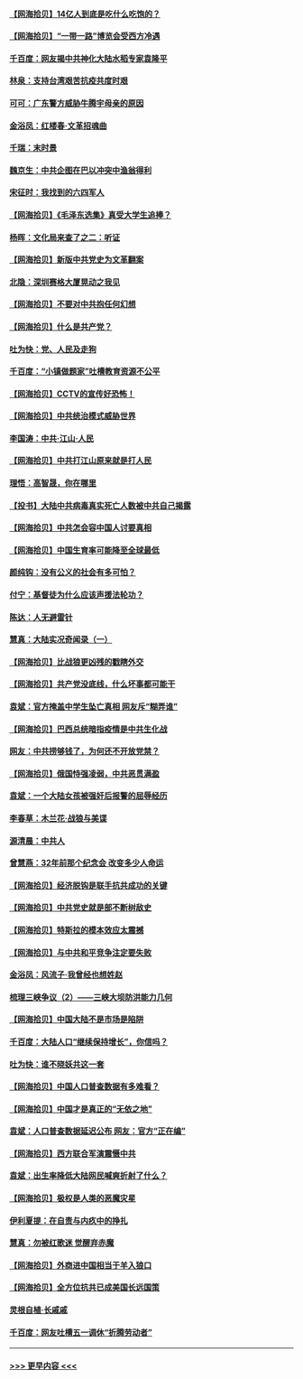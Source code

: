 #### [【网海拾贝】14亿人到底是吃什么吃饱的？](../pages/nsc993/n12974125.md?t=05261052) 
#### [【网海拾贝】“一带一路”博览会受西方冷遇](../pages/nsc993/n12971787.md?t=05261052) 
#### [千百度：网友揭中共神化大陆水稻专家袁隆平](../pages/nsc993/n12971733.md?t=05261052) 
#### [林泉：支持台湾艰苦抗疫共度时艰](../pages/nsc993/n12971350.md?t=05261052) 
#### [可可：广东警方威胁牛腾宇母亲的原因](../pages/nsc993/n12971100.md?t=05261052) 
#### [金浴凤：红楼春·文革招魂曲](../pages/nsc993/n12970354.md?t=05261052) 
#### [千瑞：末时景](../pages/nsc993/n12970337.md?t=05261052) 
#### [魏京生：中共企图在巴以冲突中渔翁得利](../pages/nsc993/n12970286.md?t=05261052) 
#### [宋征时：我找到的六四军人](../pages/nsc993/n12970213.md?t=05261052) 
#### [【网海拾贝】《毛泽东选集》真受大学生追捧？](../pages/nsc993/n12968779.md?t=05261052) 
#### [杨晖：文化局来查了之二：听证](../pages/nsc993/n12966528.md?t=05261052) 
#### [【网海拾贝】新版中共党史为文革翻案](../pages/nsc993/n12967526.md?t=05261052) 
#### [北隐：深圳赛格大厦晃动之我见](../pages/nsc993/n12967393.md?t=05261052) 
#### [【网海拾贝】不要对中共抱任何幻想](../pages/nsc993/n12965222.md?t=05261052) 
#### [【网海拾贝】什么是共产党？](../pages/nsc993/n12962781.md?t=05261052) 
#### [吐为快：党、人民及走狗](../pages/nsc993/n12962747.md?t=05261052) 
#### [千百度：“小镇做题家”吐槽教育资源不公平](../pages/nsc993/n12962705.md?t=05261052) 
#### [【网海拾贝】CCTV的宣传好恐怖！](../pages/nsc993/n12959984.md?t=05261052) 
#### [【网海拾贝】中共统治模式威胁世界](../pages/nsc993/n12957622.md?t=05261052) 
#### [李国涛：中共‧江山‧人民](../pages/nsc993/n12957502.md?t=05261052) 
#### [【网海拾贝】中共打江山原来就是打人民](../pages/nsc993/n12954345.md?t=05261052) 
#### [理悟：高智晟，你在哪里](../pages/nsc993/n12953115.md?t=05261052) 
#### [【投书】大陆中共病毒真实死亡人数被中共自己揭露](../pages/nsc993/n12953050.md?t=05261052) 
#### [【网海拾贝】中共怎会容中国人讨要真相](../pages/nsc993/n12952161.md?t=05261052) 
#### [【网海拾贝】中国生育率可能降至全球最低](../pages/nsc993/n12948793.md?t=05261052) 
#### [颜纯钩：没有公义的社会有多可怕？](../pages/nsc993/n12947626.md?t=05261052) 
#### [付宁：基督徒为什么应该声援法轮功？](../pages/nsc993/n12947233.md?t=05261052) 
#### [陈达：人无避雷针](../pages/nsc993/n12947098.md?t=05261052) 
#### [慧真：大陆实况奇闻录（一）](../pages/nsc993/n12945811.md?t=05261052) 
#### [【网海拾贝】比战狼更凶残的戳瞎外交](../pages/nsc993/n12945717.md?t=05261052) 
#### [【网海拾贝】共产党没底线，什么坏事都可能干](../pages/nsc993/n12942090.md?t=05261052) 
#### [袁斌：官方掩盖中学生坠亡真相 网友斥“糊弄谁”](../pages/nsc993/n12942029.md?t=05261052) 
#### [【网海拾贝】巴西总统暗指疫情是中共生化战](../pages/nsc993/n12938999.md?t=05261052) 
#### [网友：中共捞够钱了，为何还不开放党禁？](../pages/nsc993/n12938952.md?t=05261052) 
#### [【网海拾贝】俄国恃强凌弱，中共恶贯满盈](../pages/nsc993/n12936626.md?t=05261052) 
#### [袁斌：一个大陆女孩被强奸后报警的屈辱经历](../pages/nsc993/n12936547.md?t=05261052) 
#### [李春草：木兰花·战狼与美谍](../pages/nsc993/n12935995.md?t=05261052) 
#### [源清晨：中共人](../pages/nsc993/n12935589.md?t=05261052) 
#### [曾慧燕：32年前那个纪念会 改变多少人命运](../pages/nsc993/n12934233.md?t=05261052) 
#### [【网海拾贝】经济脱钩是联手抗共成功的关键](../pages/nsc993/n12934176.md?t=05261052) 
#### [【网海拾贝】中共党史就是部不断树敌史](../pages/nsc993/n12932844.md?t=05261052) 
#### [【网海拾贝】特斯拉的模本效应太震撼](../pages/nsc993/n12925626.md?t=05261052) 
#### [【网海拾贝】与中共和平竞争注定要失败](../pages/nsc993/n12923326.md?t=05261052) 
#### [金浴凤：风流子‧我曾经也想姓赵](../pages/nsc993/n12920911.md?t=05261052) 
#### [梳理三峡争议（2）——三峡大坝防洪能力几何](../pages/nsc993/n12920173.md?t=05261052) 
#### [【网海拾贝】中国大陆不是市场是陷阱](../pages/nsc993/n12920143.md?t=05261052) 
#### [千百度：大陆人口“继续保持增长”，你信吗？](../pages/nsc993/n12918946.md?t=05261052) 
#### [吐为快：谁不晓妖共这一套](../pages/nsc993/n12918941.md?t=05261052) 
#### [【网海拾贝】中国人口普查数据有多难看？](../pages/nsc993/n12917822.md?t=05261052) 
#### [【网海拾贝】中国才是真正的“无依之地”](../pages/nsc993/n12915845.md?t=05261052) 
#### [袁斌：人口普查数据延迟公布 网友：官方“正在编”](../pages/nsc993/n12915748.md?t=05261052) 
#### [【网海拾贝】西方联合军演震慑中共](../pages/nsc993/n12913466.md?t=05261052) 
#### [袁斌：出生率降低大陆网民喊爽折射了什么？](../pages/nsc993/n12913365.md?t=05261052) 
#### [【网海拾贝】极权是人类的恶魔灾星](../pages/nsc993/n12910697.md?t=05261052) 
#### [伊利夏提：在自责与内疚中的挣扎](../pages/nsc993/n12910493.md?t=05261052) 
#### [慧真：勿被红歌迷 觉醒弃赤魔](../pages/nsc993/n12910485.md?t=05261052) 
#### [【网海拾贝】外商进中国相当于羊入狼口](../pages/nsc993/n12908274.md?t=05261052) 
#### [【网海拾贝】全方位抗共已成美国长远国策](../pages/nsc993/n12906878.md?t=05261052) 
#### [灵根自植‧长戚戚](../pages/nsc993/n12905585.md?t=05261052) 
#### [千百度：网友吐槽五一调休“折腾劳动者”](../pages/nsc993/n12905934.md?t=05261052) 

----
#### [ >>> 更早内容 <<< ](../indexes/nsc993-earlier.md)
